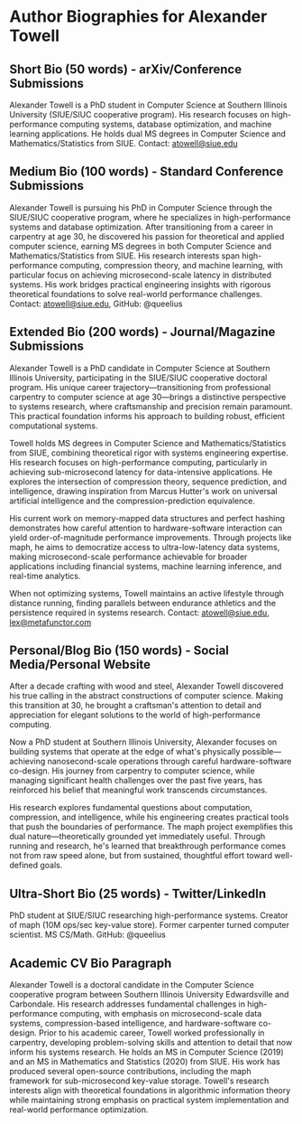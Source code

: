 # Author Biographies for Alexander Towell

## Short Bio (50 words) - arXiv/Conference Submissions

Alexander Towell is a PhD student in Computer Science at Southern Illinois University (SIUE/SIUC cooperative program). His research focuses on high-performance computing systems, database optimization, and machine learning applications. He holds dual MS degrees in Computer Science and Mathematics/Statistics from SIUE. Contact: atowell@siue.edu

## Medium Bio (100 words) - Standard Conference Submissions  

Alexander Towell is pursuing his PhD in Computer Science through the SIUE/SIUC cooperative program, where he specializes in high-performance systems and database optimization. After transitioning from a career in carpentry at age 30, he discovered his passion for theoretical and applied computer science, earning MS degrees in both Computer Science and Mathematics/Statistics from SIUE. His research interests span high-performance computing, compression theory, and machine learning, with particular focus on achieving microsecond-scale latency in distributed systems. His work bridges practical engineering insights with rigorous theoretical foundations to solve real-world performance challenges. Contact: atowell@siue.edu, GitHub: @queelius

## Extended Bio (200 words) - Journal/Magazine Submissions

Alexander Towell is a PhD candidate in Computer Science at Southern Illinois University, participating in the SIUE/SIUC cooperative doctoral program. His unique career trajectory—transitioning from professional carpentry to computer science at age 30—brings a distinctive perspective to systems research, where craftsmanship and precision remain paramount. This practical foundation informs his approach to building robust, efficient computational systems.

Towell holds MS degrees in Computer Science and Mathematics/Statistics from SIUE, combining theoretical rigor with systems engineering expertise. His research focuses on high-performance computing, particularly in achieving sub-microsecond latency for data-intensive applications. He explores the intersection of compression theory, sequence prediction, and intelligence, drawing inspiration from Marcus Hutter's work on universal artificial intelligence and the compression-prediction equivalence.

His current work on memory-mapped data structures and perfect hashing demonstrates how careful attention to hardware-software interaction can yield order-of-magnitude performance improvements. Through projects like maph, he aims to democratize access to ultra-low-latency data systems, making microsecond-scale performance achievable for broader applications including financial systems, machine learning inference, and real-time analytics.

When not optimizing systems, Towell maintains an active lifestyle through distance running, finding parallels between endurance athletics and the persistence required in systems research. Contact: atowell@siue.edu, lex@metafunctor.com

## Personal/Blog Bio (150 words) - Social Media/Personal Website

After a decade crafting with wood and steel, Alexander Towell discovered his true calling in the abstract constructions of computer science. Making this transition at 30, he brought a craftsman's attention to detail and appreciation for elegant solutions to the world of high-performance computing.

Now a PhD student at Southern Illinois University, Alexander focuses on building systems that operate at the edge of what's physically possible—achieving nanosecond-scale operations through careful hardware-software co-design. His journey from carpentry to computer science, while managing significant health challenges over the past five years, has reinforced his belief that meaningful work transcends circumstances.

His research explores fundamental questions about computation, compression, and intelligence, while his engineering creates practical tools that push the boundaries of performance. The maph project exemplifies this dual nature—theoretically grounded yet immediately useful. Through running and research, he's learned that breakthrough performance comes not from raw speed alone, but from sustained, thoughtful effort toward well-defined goals.

## Ultra-Short Bio (25 words) - Twitter/LinkedIn

PhD student at SIUE/SIUC researching high-performance systems. Creator of maph (10M ops/sec key-value store). Former carpenter turned computer scientist. MS CS/Math. GitHub: @queelius

## Academic CV Bio Paragraph

Alexander Towell is a doctoral candidate in the Computer Science cooperative program between Southern Illinois University Edwardsville and Carbondale. His research addresses fundamental challenges in high-performance computing, with emphasis on microsecond-scale data systems, compression-based intelligence, and hardware-software co-design. Prior to his academic career, Towell worked professionally in carpentry, developing problem-solving skills and attention to detail that now inform his systems research. He holds an MS in Computer Science (2019) and an MS in Mathematics and Statistics (2020) from SIUE. His work has produced several open-source contributions, including the maph framework for sub-microsecond key-value storage. Towell's research interests align with theoretical foundations in algorithmic information theory while maintaining strong emphasis on practical system implementation and real-world performance optimization.